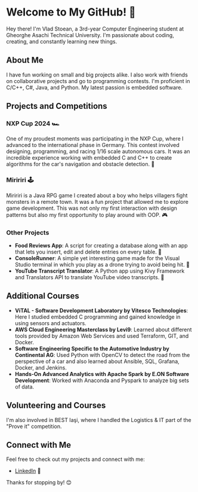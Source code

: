 # Welcome to My GitHub! 🎉

Hey there! I'm Vlad Stoean, a 3rd-year Computer Engineering student at Gheorghe Asachi Technical University. I'm passionate about coding, creating, and constantly learning new things.

## About Me

I have fun working on small and big projects alike. I also work with friends on collaborative projects and go to programming contests. I'm proficient in C/C++, C#, Java, and Python. My latest passion is embedded software.

## Projects and Competitions

### NXP Cup 2024 🏎️
One of my proudest moments was participating in the NXP Cup, where I advanced to the international phase in Germany. This contest involved designing, programming, and racing 1/16 scale autonomous cars. It was an incredible experience working with embedded C and C++ to create algorithms for the car's navigation and obstacle detection. 🏁

### Miririri 🕹️
Miririri is a Java RPG game I created about a boy who helps villagers fight monsters in a remote town. It was a fun project that allowed me to explore game development. This was not only my first interaction with design patterns but also my first opportunity to play around with OOP. 🎮

### Other Projects
- **Food Reviews App**: A script for creating a database along with an app that lets you insert, edit and delete entries on every table. 🍔
- **ConsoleRunner**: A simple yet interesting game made for the Visual Studio terminal in which you play as a drone trying to avoid being hit. 🎲
- **YouTube Transcript Translator**: A Python app using Kivy Framework and Translators API to translate YouTube video transcripts. 🎥

## Additional Courses
- **ViTAL - Software Development Laboratory by Vitesco Technologies**: Here I studied embedded C programming and gained knowledge in using sensors and actuators.
- **AWS Cloud Engineering Masterclass by Levi9**: Learned about different tools provided by Amazon Web Services and used Terraform, GIT, and Docker.
- **Software Engineering Specific to the Automotive Industry by Continental AG**: Used Python with OpenCV to detect the road from the perspective of a car and also learned about Ansible, SQL, Grafana, Docker, and Jenkins.
- **Hands-On Advanced Analytics with Apache Spark by E.ON Software Development**: Worked with Anaconda and Pyspark to analyze big sets of data.

## Volunteering and Courses
I'm also involved in BEST Iaşi, where I handled the Logistics & IT part of the "Prove it" competition.

## Connect with Me
Feel free to check out my projects and connect with me:
- [LinkedIn](https://www.linkedin.com/in/vlad-stoean-69364b208/) 💼

Thanks for stopping by! 😊
